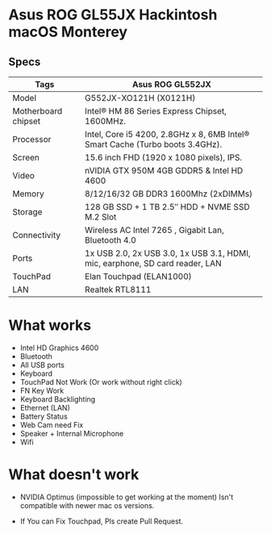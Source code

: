 # Asus ROG GL55JX Hackintosh macOS Monterey

## Specs

Tags | Asus ROG GL552JX
------------ | -------------
Model | G552JX-XO121H (X0121H)
Motherboard chipset | Intel® HM 86 Series Express Chipset, 1600MHz.
Processor |	Intel, Core i5 4200, 2.8GHz x 8, 6MB Intel® Smart Cache (Turbo boots 3.4GHz).
Screen |	15.6 inch FHD (1920 x 1080 pixels), IPS.
Video |	nVIDIA GTX 950M 4GB GDDR5 & Intel HD 4600
Memory |	8/12/16/32 GB DDR3 1600Mhz (2xDIMMs)
Storage |	128 GB SSD + 1 TB 2.5″ HDD + NVME SSD M.2 Slot
Connectivity |	Wireless AC Intel 7265 , Gigabit Lan, Bluetooth 4.0
Ports | 1x USB 2.0,	2x USB 3.0, 1x USB 3.1, HDMI, mic, earphone, SD card reader, LAN
TouchPad | Elan Touchpad (ELAN1000)
LAN | Realtek RTL8111
# What works

* Intel HD Graphics 4600
* Bluetooth
* All USB ports
* Keyboard
* TouchPad Not Work (Or work without right click)
* FN Key Work
* Keyboard Backlighting
* Ethernet (LAN)
* Battery Status
* Web Cam need Fix
* Speaker + Internal Microphone
* Wifi
# What doesn't work

* NVIDIA Optimus (impossible to get working at the moment) Isn't compatible with newer mac os versions.

* If You can Fix Touchpad, Pls create Pull Request.
